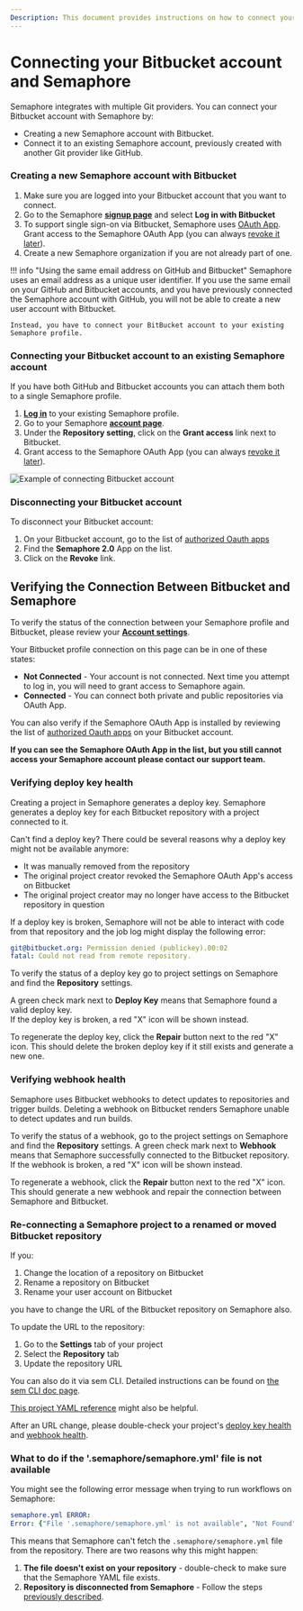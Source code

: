 ```yaml
---
Description: This document provides instructions on how to connect your Bitbucket account to Semaphore.
---
```


# Connecting your Bitbucket account and Semaphore

Semaphore integrates with multiple Git providers. You can connect your Bitbucket account with Semaphore by:

- Creating a new Semaphore account with Bitbucket.
- Connect it to an existing Semaphore account, previously created with another Git provider like GitHub.


### Creating a new Semaphore account with Bitbucket


1. Make sure you are logged into your Bitbucket account that you want to connect.
2. Go to the Semaphore **[signup page](https://id.semaphoreci.com/signup)** and select **Log in with Bitbucket**
3. To support single sign-on via Bitbucket, Semaphore uses [OAuth App](https://support.atlassian.com/bitbucket-cloud/docs/use-oauth-on-bitbucket-cloud/). Grant access to the Semaphore OAuth App (you can always [revoke it later](#disconnecting-your-bitbucket-account)).
4. Create a new Semaphore organization if you are not already part of one. 


!!! info "Using the same email address on GitHub and Bitbucket"
    Semaphore uses an email address as a unique user identifier. If you use the same email on your GitHub and Bitbucket accounts, and you have previously connected the Semaphore account with GitHub, you will not be able to create a new user account with Bitbucket. 

    Instead, you have to connect your BitBucket account to your existing Semaphore profile. 

### Connecting your Bitbucket account to an existing Semaphore account
If you have both GitHub and Bitbucket accounts you can attach them both to a single Semaphore profile. 

1. **[Log in](https://id.semaphoreci.com/login)** to your existing Semaphore profile.  
2. Go to your Semaphore **[account page](https://me.semaphoreci.com/account)**.
3. Under the **Repository setting**, click on the **Grant access** link next to Bitbucket.
4. Grant access to the Semaphore OAuth App (you can always [revoke it later](#disconnecting-your-bitbucket-account)).

<img style="box-shadow: 0px 0px 5px #ccc" src="/account-management/img/bb-connect-acc.png" alt="Example of connecting Bitbucket account">

### Disconnecting your Bitbucket account
To disconnect your Bitbucket account:

1. On your Bitbucket account, go to the list of [authorized Oauth apps](https://bitbucket.org/account/settings/app-authorizations/)
2. Find the **Semaphore 2.0** App on the list. 
3. Click on the **Revoke** link. 

## Verifying the Connection Between Bitbucket and Semaphore

To verify the status of the connection between your Semaphore profile and Bitbucket, please review your **[Account settings](https://me.semaphoreci.com/account/)**.  

Your Bitbucket profile connection on this page can be in one of these states: 

- **Not Connected** - Your account is not connected. Next time you attempt to log in, you will need to grant access to Semaphore again. 
- **Connected** - You can connect both private and public repositories via OAuth App. 

You can also verify if the Semaphore OAuth App is installed by reviewing the list of [authorized Oauth apps](https://bitbucket.org/account/settings/app-authorizations/) on your Bitbucket account. 

**If you can see the Semaphore OAuth App in the list, but you still cannot access your Semaphore account please contact our support team.**

### Verifying deploy key health
Creating a project in Semaphore generates a deploy key. Semaphore generates a deploy key for each Bitbucket repository with a project connected to it.  

Can't find a deploy key? There could be several reasons why a deploy key might not be available anymore:  

- It was manually removed from the repository
- The original project creator revoked the Semaphore OAuth App's access on Bitbucket
- The original project creator may no longer have access to the Bitbucket repository in question

If a deploy key is broken, Semaphore will not be able to interact with code from that repository and the job log might display the following error:
``` yaml
git@bitbucket.org: Permission denied (publickey).00:02
fatal: Could not read from remote repository.
```
To verify the status of a deploy key go to project settings on Semaphore and find the **Repository** settings.  

A green check mark next to **Deploy Key** means that Semaphore found a valid deploy key.  
If the deploy key is broken, a red "X" icon will be shown instead. 

To regenerate the deploy key, click the **Repair** button next to the red "X" icon. This should delete the broken deploy key if it still exists and generate a new one.  

### Verifying webhook health
Semaphore uses Bitbucket webhooks to detect updates to repositories and trigger builds. Deleting a webhook on Bitbucket renders Semaphore unable to detect updates and run builds.  

To verify the status of a webhook, go to the project settings on Semaphore and find the **Repository** settings. A green check mark next to **Webhook** means that Semaphore successfully connected to the Bitbucket repository. If the webhook is broken, a red "X" icon will be shown instead. 

To regenerate a webhook, click the **Repair** button next to the red "X" icon. This should generate a new webhook and repair the connection between Semaphore and Bitbucket.  

### Re-connecting a Semaphore project to a renamed or moved Bitbucket repository

If you:

1. Change the location of a repository on Bitbucket
2. Rename a repository on Bitbucket
3. Rename your user account on Bitbucket


you have to change the URL of the Bitbucket repository on Semaphore also. 

To update the URL to the repository:
1. Go to the **Settings** tab of your project
2. Select the **Repository** tab
3. Update the repository URL 

You can also do it via sem CLI. Detailed instructions can be found on [the sem CLI doc page](https://docs.semaphoreci.com/reference/sem-command-line-tool/#sem-edit_1).

[This project YAML reference](https://docs.semaphoreci.com/reference/projects-yaml-reference/#examples) 
might also be helpful.

After an URL change, please double-check your project's [deploy key health](#verifying-deploy-key-health) and [webhook health](#verifying-webhook-health).

### What to do if the '.semaphore/semaphore.yml' file is not available

You might see the following error message when trying to run workflows on Semaphore:

``` yaml
semaphore.yml ERROR:
Error: {"File '.semaphore/semaphore.yml' is not available", "Not Found"}
```

This means that Semaphore can't fetch the `.semaphore/semaphore.yml` file from the repository. There are two reasons why this might happen:

1. **The file doesn't exist on your repository** - double-check to make sure that the Semaphore YAML file exists. 
2. **Repository is disconnected from Semaphore** - Follow the steps [previously described](#verifying-the-connection-between-bitbucket-and-semaphore).
